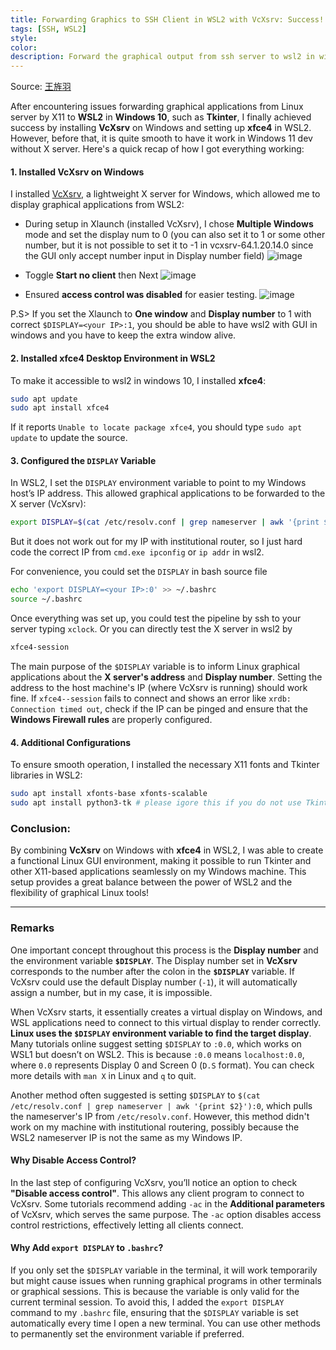 ```yaml
---
title: Forwarding Graphics to SSH Client in WSL2 with VcXsrv: Success!
tags: [SSH, WSL2]
style: 
color: 
description: Forward the graphical output from ssh server to wsl2 in windows 10
---
```


Source: [王旌羽](https://www.cnblogs.com/KylinBlog/p/16588037.html)

After encountering issues forwarding graphical applications from Linux server by X11 to **WSL2** in **Windows 10**, such as **Tkinter**, I finally achieved success by installing **VcXsrv** on Windows and setting up **xfce4** in WSL2. However, before that, it is quite smooth to have it work in Windows 11 dev without X server. Here's a quick recap of how I got everything working:

#### 1. Installed VcXsrv on Windows
I installed [VcXsrv](https://sourceforge.net/projects/vcxsrv/), a lightweight X server for Windows, which allowed me to display graphical applications from WSL2:
- During setup in Xlaunch (installed VcXsrv), I chose **Multiple Windows** mode and set the display num to 0 (you can also set it to 1 or some other number, but it is not possible to set it to -1 in vcxsrv-64.1.20.14.0 since the GUI only accept number input in Display number field)
![image](https://github.com/n7729697/n7729697.github.io/tree/master/files/Xlaunch1.PNG)

- Toggle **Start no client** then Next
![image](https://github.com/n7729697/n7729697.github.io/tree/master/files/Xlaunch2.PNG)

- Ensured **access control was disabled** for easier testing.
![image](https://github.com/n7729697/n7729697.github.io/tree/master/files/Xlaunch3.PNG)

P.S> If you set the Xlaunch to **One window** and **Display number** to 1 with correct `$DISPLAY=<your IP>:1`, you should be able to have wsl2 with GUI in windows and you have to keep the extra window alive.

#### 2. Installed xfce4 Desktop Environment in WSL2
To make it accessible to wsl2 in windows 10, I installed **xfce4**:
```bash
sudo apt update
sudo apt install xfce4
```
If it reports `Unable to locate package xfce4`, you should type `sudo apt update` to update the source.

#### 3. Configured the `DISPLAY` Variable
In WSL2, I set the `DISPLAY` environment variable to point to my Windows host’s IP address. This allowed graphical applications to be forwarded to the X server (VcXsrv):
```bash
export DISPLAY=$(cat /etc/resolv.conf | grep nameserver | awk '{print $2}'):0
```
But it does not work out for my IP with institutional router, so I just hard code the correct IP from `cmd.exe ipconfig` or `ip addr` in wsl2.

For convenience, you could set the `DISPLAY` in bash source file
```bash
echo 'export DISPLAY=<your IP>:0' >> ~/.bashrc
source ~/.bashrc
```

Once everything was set up, you could test the pipeline by ssh to your server typing `xclock`. Or you can directly test the X server in wsl2 by
```bash
xfce4-session
```

The main purpose of the `$DISPLAY` variable is to inform Linux graphical applications about the **X server's address** and **Display number**. Setting the address to the host machine's IP (where VcXsrv is running) should work fine. If `xfce4--session` fails to connect and shows an error like `xrdb: Connection timed out`, check if the IP can be pinged and ensure that the **Windows Firewall rules** are properly configured.

#### 4. Additional Configurations
To ensure smooth operation, I installed the necessary X11 fonts and Tkinter libraries in WSL2:
```bash
sudo apt install xfonts-base xfonts-scalable
sudo apt install python3-tk # please igore this if you do not use Tkinter
```

### Conclusion:
By combining **VcXsrv** on Windows with **xfce4** in WSL2, I was able to create a functional Linux GUI environment, making it possible to run Tkinter and other X11-based applications seamlessly on my Windows machine. This setup provides a great balance between the power of WSL2 and the flexibility of graphical Linux tools!

---

### Remarks

One important concept throughout this process is the **Display number** and the environment variable **`$DISPLAY`**. The Display number set in **VcXsrv** corresponds to the number after the colon in the **`$DISPLAY`** variable. If VcXsrv could use the default Display number (`-1`), it will automatically assign a number, but in my case, it is impossible.

When VcXsrv starts, it essentially creates a virtual display on Windows, and WSL applications need to connect to this virtual display to render correctly. **Linux uses the `$DISPLAY` environment variable to find the target display**. Many tutorials online suggest setting `$DISPLAY` to `:0.0`, which works on WSL1 but doesn’t on WSL2. This is because `:0.0` means `localhost:0.0`, where `0.0` represents Display 0 and Screen 0 (`D.S` format). You can check more details with `man X` in Linux and `q` to quit.

Another method often suggested is setting `$DISPLAY` to `$(cat /etc/resolv.conf | grep nameserver | awk '{print $2}'):0`, which pulls the nameserver's IP from `/etc/resolv.conf`. However, this method didn't work on my machine with institutional routering, possibly because the WSL2 nameserver IP is not the same as my Windows IP.

#### Why Disable Access Control?

In the last step of configuring VcXsrv, you’ll notice an option to check **"Disable access control"**. This allows any client program to connect to VcXsrv. Some tutorials recommend adding `-ac` in the **Additional parameters** of VcXsrv, which serves the same purpose. The `-ac` option disables access control restrictions, effectively letting all clients connect.

#### Why Add `export DISPLAY` to `.bashrc`?

If you only set the `$DISPLAY` variable in the terminal, it will work temporarily but might cause issues when running graphical programs in other terminals or graphical sessions. This is because the variable is only valid for the current terminal session. To avoid this, I added the `export DISPLAY` command to my `.bashrc` file, ensuring that the `$DISPLAY` variable is set automatically every time I open a new terminal. You can use other methods to permanently set the environment variable if preferred.